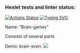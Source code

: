 ### Hexlet tests and linter status:
[![Actions Status](https://github.com/AleksandrZhuravlevv/python-project-49/workflows/hexlet-check/badge.svg)](https://github.com/AleksandrZhuravlevv/python-project-49/actions)
<a href="https://git.io/typing-svg"><img src="https://readme-typing-svg.demolab.com?font=Fira+Code&pause=1000&width=435&lines=Hello%2C+I'm+Aleksandr;And+this+is+my+first+project" alt="Typing SVG" /></a>




Name:
 "Brain-games"




Consists of several parts




Demo:
 brain-even:
<a href="https://asciinema.org/a/556680" target="_blank"><img src="https://asciinema.org/a/556680.svg" /></a>

